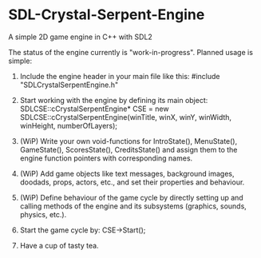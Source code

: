 # SDL-Crystal-Serpent-Engine
A simple 2D game engine in C++ with SDL2

The status of the engine currently is "work-in-progress".
Planned usage is simple:

1. Include the engine header in your main file like this:
#include "SDLCrystalSerpentEngine.h"

2. Start working with the engine by defining its main object:
SDLCSE::cCrystalSerpentEngine* CSE = new SDLCSE::cCrystalSerpentEngine(winTitle, winX, winY, winWidth, winHeight, numberOfLayers);

4. (WiP) Write your own void-functions for IntroState(), MenuState(), GameState(), ScoresState(), CreditsState() and assign them to the engine function pointers with corresponding names.

5. (WiP) Add game objects like text messages, background images, doodads, props, actors, etc., and set their properties and behaviour.

6. (WiP) Define behaviour of the game cycle by directly setting up and calling methods of the engine and its subsystems (graphics, sounds, physics, etc.).

7. Start the game cycle by:
CSE->Start();

8. Have a cup of tasty tea.
